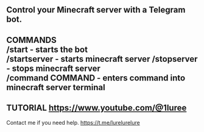 Control your Minecraft server with a Telegram bot.
--------------------------------------------------
COMMANDS                                                                                                               
/start - starts the bot                                                                                                                                                                      
/startserver - starts minecraft server
/stopserver - stops minecraft server                                                                   
/command COMMAND - enters command into minecraft server terminal                                                                 
--------------------------------------------------
TUTORIAL
https://www.youtube.com/@1luree
--------------------------------------------------
Contact me if you need help.
https://t.me/lurelurelure

